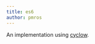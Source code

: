 ```yaml
---
title: es6
author: pmros
---
```


An implementation using [cyclow](https://github.com/pmros/cyclow).
